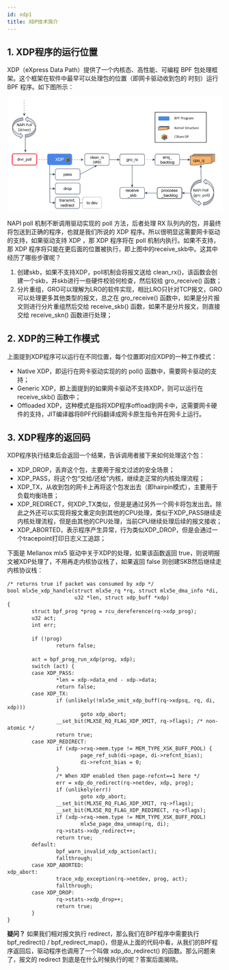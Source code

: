 ```yaml
---
id: xdp1
title: XDP技术简介
---
```


## 1. XDP程序的运行位置
XDP（eXpress Data Path）提供了一个内核态、高性能、可编程 BPF 包处理框架。这个框架在软件中最早可以处理包的位置（即网卡驱动收到包的 时刻）运行 BPF 程序。如下图所示：

![XDP程序运行的位置](./images/1613889918890.png)

NAPI poll 机制不断调用驱动实现的 poll 方法，后者处理 RX 队列内的包，并最终将包送到正确的程序，也就是我们所说的 XDP 程序。所以很明显这需要网卡驱动的支持，如果驱动支持 XDP ，那 XDP 程序将在 poll 机制内执行。如果不支持，那 XDP 程序将只能在更后面的位置被执行，即上图中的receive_skb中。这其中经历了哪些步骤呢？

 1. 创建skb，如果不支持XDP，poll机制会将报文送给 clean_rx()，该函数会创建一个skb，并skb进行一些硬件校验何检查，然后较给 gro_receive() 函数；
 2. 分片重组，GRO可以理解为LRO的软件实现，相比LRO只针对TCP报文，GRO可以处理更多其他类型的报文，总之在 gro_receive() 函数中，如果是分片报文则进行分片重组然后交给 receive_skb() 函数，如果不是分片报文，则直接交给 receive_skn() 函数进行处理；

## 2. XDP的三种工作模式

上面提到XDP程序可以运行在不同位置，每个位置即对应XDP的一种工作模式：

 - Native XDP，即运行在网卡驱动实现的的 poll() 函数中，需要网卡驱动的支持；
 - Generic XDP，即上面提到的如果网卡驱动不支持XDP，则可以运行在 receive_skb() 函数中；
 - Offloaded XDP，这种模式是指将XDP程序offload到网卡中，这需要网卡硬件的支持，JIT编译器将BPF代码翻译成网卡原生指令并在网卡上运行。

## 3. XDP程序的返回码
XDP程序执行结束后会返回一个结果，告诉调用者接下来如何处理这个包：

 - XDP_DROP，丢弃这个包，主要用于报文过滤的安全场景；
 - XDP_PASS，将这个包“交给/还给”内核，继续走正常的内核处理流程；
 - XDP_TX，从收到包的网卡上再将这个包发出去（即hairpin模式），主要用于负载均衡场景；
 - XDP_REDIRECT，何XDP_TX类似，但是是通过另外一个网卡将包发出去。除此之外还可以实现将报文重定向到其他的CPU处理，类似于XDP_PASS继续走内核处理流程，但是由其他的CPU处理，当前CPU继续处理后续的报文接收；
 - XDP_ABORTED，表示程序产生异常，行为类似XDP_DROP，但是会通过一个tracepoint打印日志义工追踪；

下面是 Mellanox mlx5 驱动中关于XDP的处理，如果该函数返回 true，则说明报文被XDP处理了，不用再走内核协议栈了，如果返回 false 则创建SKB然后继续走内核协议栈：

```
/* returns true if packet was consumed by xdp */
bool mlx5e_xdp_handle(struct mlx5e_rq *rq, struct mlx5e_dma_info *di,
                      u32 *len, struct xdp_buff *xdp)
{
        struct bpf_prog *prog = rcu_dereference(rq->xdp_prog);
        u32 act;
        int err;

        if (!prog)
                return false;

        act = bpf_prog_run_xdp(prog, xdp);
        switch (act) {
        case XDP_PASS:
                *len = xdp->data_end - xdp->data;
                return false;
        case XDP_TX:
                if (unlikely(!mlx5e_xmit_xdp_buff(rq->xdpsq, rq, di, xdp)))
                        goto xdp_abort;
                __set_bit(MLX5E_RQ_FLAG_XDP_XMIT, rq->flags); /* non-atomic */
                return true;
        case XDP_REDIRECT:
                if (xdp->rxq->mem.type != MEM_TYPE_XSK_BUFF_POOL) {
                        page_ref_sub(di->page, di->refcnt_bias);
                        di->refcnt_bias = 0;
                }
                /* When XDP enabled then page-refcnt==1 here */
                err = xdp_do_redirect(rq->netdev, xdp, prog);
                if (unlikely(err))
                        goto xdp_abort;
                __set_bit(MLX5E_RQ_FLAG_XDP_XMIT, rq->flags);
                __set_bit(MLX5E_RQ_FLAG_XDP_REDIRECT, rq->flags);
                if (xdp->rxq->mem.type != MEM_TYPE_XSK_BUFF_POOL)
                        mlx5e_page_dma_unmap(rq, di);
                rq->stats->xdp_redirect++;
                return true;
        default:
                bpf_warn_invalid_xdp_action(act);
                fallthrough;
        case XDP_ABORTED:
xdp_abort:
                trace_xdp_exception(rq->netdev, prog, act);
                fallthrough;
        case XDP_DROP:
                rq->stats->xdp_drop++;
                return true;
        }
}

```

**疑问？**
如果我们相对报文执行 redirect，那么我们在BPF程序中需要执行 bpf_redirect() / bpf_redirect_map()，但是从上面的代码中看，从我们的BPF程序返回后，驱动程序也调用了一个叫做 xdp_do_redirect() 的函数。那么问题来了，报文的 redirect 到底是在什么时候执行的呢？答案后面揭晓。


